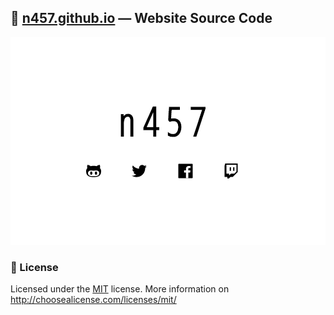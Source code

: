 ## :wrench: [n457.github.io](https://n457.github.io/) — Website Source Code

![](project/website-screenshot.png)

### :page_facing_up: License
Licensed under the [MIT](LICENSE) license. More information on http://choosealicense.com/licenses/mit/

